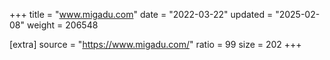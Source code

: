 +++
title = "www.migadu.com"
date = "2022-03-22"
updated = "2025-02-08"
weight = 206548

[extra]
source = "https://www.migadu.com/"
ratio = 99
size = 202
+++
